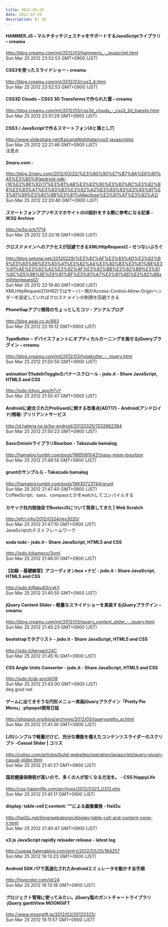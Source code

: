 ```yaml
---
title: 2012-03-25
date: 2012-03-25
description: B! 26
---
```


#### HAMMER.JS – マルチタッチジェスチャをサポートするJavaScriptライブラリ – creamu
http://blog.creamu.com/mt/2012/03/hammerjs_-_javascript.html<br>
Sun Mar 25 2012 23:52:53 GMT+0900 (JST)<br>


#### CSS3を使ったスライドショー – creamu
http://blog.creamu.com/mt/2012/03/css3_4.html<br>
Sun Mar 25 2012 23:52:53 GMT+0900 (JST)<br>


#### CSS3D Clouds – CSS3 3D Transformsで作られた雲 – creamu
http://blog.creamu.com/mt/2012/03/css3d_clouds_-_css3_3d_transfo.html<br>
Sun Mar 25 2012 23:51:29 GMT+0900 (JST)<br>


#### CSS3 / JavaScriptで作るスマートフォンUIと落とし穴
http://www.slideshare.net/KazumaNishihata/css3-javascriptui<br>
Sun Mar 25 2012 22:21:46 GMT+0900 (JST)<br>
注意点


#### 2maru.com - 
http://blog.2maru.com/2012/03/22/%E3%80%90%E7%B7%8A%E6%80%A5%E3%80%91android-sdk-r16%E2%86%92r17%E3%81%AB%E3%83%90%E3%83%BC%E3%82%B8%E3%83%A7%E3%83%B3%E3%82%A2%E3%83%83%E3%83%97%E3%81%99%E3%82%8B%E3%81%A8eclipse%E3%81%A7%E3%82%A2/<br>
Sun Mar 25 2012 22:20:40 GMT+0900 (JST)<br>


#### スマートフォンアプリやスマホサイトのUI設計をする際に参考になる記事 - W3Q Archive
http://w3q.jp/t/1714<br>
Sun Mar 25 2012 22:20:18 GMT+0900 (JST)<br>


#### クロスドメインへのアクセスが回避できるXMLHttpRequest2 – せつないぶろぐ
http://blog.setunai.net/20120229/%E3%82%AF%E3%83%AD%E3%82%B9%E3%83%89%E3%83%A1%E3%82%A4%E3%83%B3%E3%81%B8%E3%81%AE%E3%82%A2%E3%82%AF%E3%82%BB%E3%82%B9%E3%81%8C%E5%9B%9E%E9%81%BF%E3%81%A7%E3%81%8D%E3%82%8Bxmlhttprequest2/<br>
Sun Mar 25 2012 22:19:40 GMT+0900 (JST)<br>
XMLHttpRequest2(XHR2)ではサーバー側がAccess-Control-Allow-Originヘッダーを設定していればクロスドメインの制限を回避できる


#### PhoneGapアプリ開発のちょっとしたコツ - アシアルブログ
http://blog.asial.co.jp/883<br>
Sun Mar 25 2012 22:19:12 GMT+0900 (JST)<br>


#### TypeButter – デバイスフォントにオプティカルカーニングを施せるjQueryプラグイン – creamu
http://blog.creamu.com/mt/2012/03/typebutter_-_jquery.html<br>
Sun Mar 25 2012 21:50:50 GMT+0900 (JST)<br>


#### animationでfadeInToggleのバナースクロール - jsdo.it - Share JavaScript, HTML5 and CSS
http://jsdo.it/kyo_ago/hTvY<br>
Sun Mar 25 2012 21:50:47 GMT+0900 (JST)<br>


#### Androidに統合されたProGuardに関する改善点(ADT17) - Android(アンドロイド)情報-ブリリアントサービス
http://d.hatena.ne.jp/bs-android/20120325/1332662384<br>
Sun Mar 25 2012 21:50:23 GMT+0900 (JST)<br>


#### SassのmixinライブラリBourbon - Takazudo hamalog
http://hamalog.tumblr.com/post/19850610421/sass-mixin-bourbon<br>
Sun Mar 25 2012 21:49:14 GMT+0900 (JST)<br>


#### gruntのサンプルら - Takazudo hamalog
http://hamalog.tumblr.com/post/19830723744/grunt<br>
Sun Mar 25 2012 21:47:40 GMT+0900 (JST)<br>
CoffeeScript、sass、compassとかをwatchしてコンパイルする


####                 カヤック社内勉強会でBusterJSについて発表してきた | Web Scratch            
http://efcl.info/2012/0324/res3020/<br>
Sun Mar 25 2012 21:47:10 GMT+0900 (JST)<br>
JavaScriptのテストフレームワーク


#### soda todo - jsdo.it - Share JavaScript, HTML5 and CSS
http://jsdo.it/kameco/3vml<br>
Sun Mar 25 2012 21:46:01 GMT+0900 (JST)<br>


#### 【初級・基礎練習】アコーディオンbox +ナビ - jsdo.it - Share JavaScript, HTML5 and CSS
http://jsdo.it/Raku63/yvkY<br>
Sun Mar 25 2012 21:45:55 GMT+0900 (JST)<br>


#### jQuery Content Slider – 軽量なスライドショーを実装するjQueryプラグイン – creamu
http://blog.creamu.com/mt/2012/03/jquery_content_slider_-_jquery.html<br>
Sun Mar 25 2012 21:45:23 GMT+0900 (JST)<br>


#### bootstrapでタグリスト - jsdo.it - Share JavaScript, HTML5 and CSS
http://jsdo.it/kensei/i24C<br>
Sun Mar 25 2012 21:45:10 GMT+0900 (JST)<br>


#### CSS Angle Units Converter - jsdo.it - Share JavaScript, HTML5 and CSS
http://jsdo.it/ub-pnr/ihO8<br>
Sun Mar 25 2012 21:43:00 GMT+0900 (JST)<br>
deg grad rad


#### ゲームに出てきそうな円形メニュー実装jQueryプラグイン「Pretty Pie Menu」:phpspot開発日誌
http://phpspot.org/blog/archives/2012/03/jquerypretty_pi.html<br>
Sun Mar 25 2012 21:41:36 GMT+0900 (JST)<br>


####   [JS]シンプルで軽量だけど、充分な機能を備えたコンテンツスライダーのスクリプト -Casual Slider | コリス
http://coliss.com/articles/build-websites/operation/javascript/jquery-plugin-casual-slider.html<br>
Sun Mar 25 2012 21:41:27 GMT+0900 (JST)<br>


#### 国民健康保険税が高いので、多くの人が安くなる方法を。 - CSS HappyLife
http://css-happylife.com/archives/2012/0323_0313.php<br>
Sun Mar 25 2012 21:41:17 GMT+0900 (JST)<br>


#### display: table-cellとcontent: ""による画像置換 - Hail2u
http://hail2u.net/blog/webdesign/display-table-cell-and-content-none-ir.html<br>
Sun Mar 25 2012 21:40:47 GMT+0900 (JST)<br>


#### x3.js JavaScript rapidly reloader release - latest log
http://uupaa.hatenablog.com/entry/2012/03/25/164257<br>
Sun Mar 25 2012 19:13:23 GMT+0900 (JST)<br>


#### Android SDK r17で高速化されたAndroidエミュレータを動かす全手順
http://hivecolor.com/id/24<br>
Sun Mar 25 2012 19:13:18 GMT+0900 (JST)<br>


#### プロジェクト管理に使ってみたい。jQuery製のガントチャートライブラリ·jQuery.ganttView MOONGIFT
http://www.moongift.jp/2012/03/20120325/<br>
Sun Mar 25 2012 19:11:57 GMT+0900 (JST)<br>


